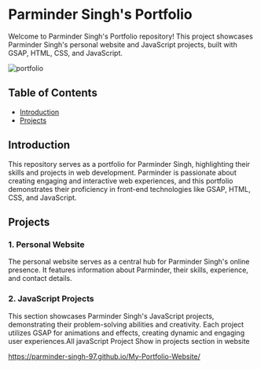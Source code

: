 # Parminder Singh's Portfolio

Welcome to Parminder Singh's Portfolio repository! This project showcases Parminder Singh's personal website and JavaScript projects, built with GSAP, HTML, CSS, and JavaScript.


![portfolio](https://github.com/user-attachments/assets/728819e7-84df-4b66-812b-c2db9e463409)


## Table of Contents

- [Introduction](#introduction)
- [Projects](#projects)

## Introduction

This repository serves as a portfolio for Parminder Singh, highlighting their skills and projects in web development. Parminder is passionate about creating engaging and interactive web experiences, and this portfolio demonstrates their proficiency in front-end technologies like GSAP, HTML, CSS, and JavaScript.

## Projects

### 1. Personal Website

The personal website serves as a central hub for Parminder Singh's online presence. It features information about Parminder, their skills, experience, and contact details.

### 2. JavaScript Projects

This section showcases Parminder Singh's JavaScript projects, demonstrating their problem-solving abilities and creativity. Each project utilizes GSAP for animations and effects, creating dynamic and engaging user experiences.All javaScript Project Show in projects section in website





https://parminder-singh-97.github.io/My-Portfolio-Website/

